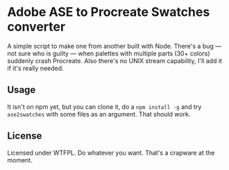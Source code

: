# Adobe ASE to Procreate Swatches converter

A simple script to make one from another built with Node. There's a bug — not sure who is guilty — when palettes with multiple parts (30+ colors) suddenly crash Procreate. Also there's no UNIX stream capability, I'll add it if it's really needed.

## Usage

It isn't on npm yet, but you can clone it, do a `npm install -g` and try `ase2swatches` with some files as an argument. That should work.

## License

Licensed under WTFPL. Do whatever you want. That's a crapware at the moment.
